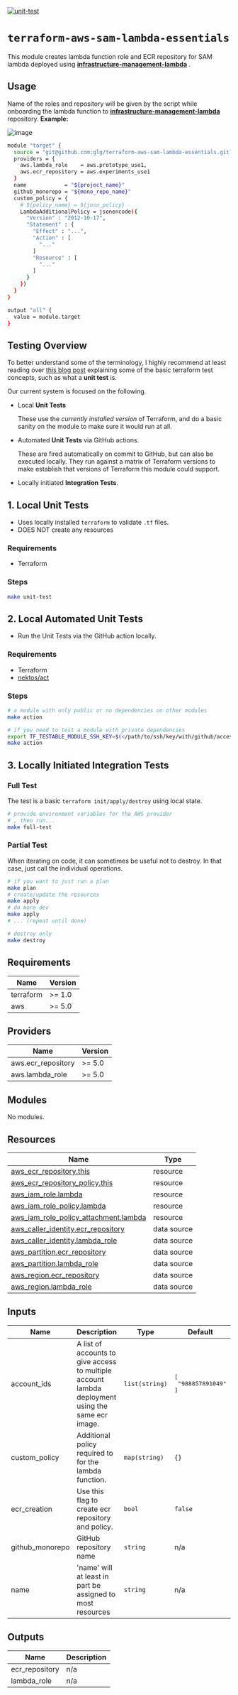 [![unit-test](../../../actions/workflows/unit-test.yml/badge.svg)](../../../actions/workflows/unit-test.yml)

# `terraform-aws-sam-lambda-essentials`

This module creates lambda function role and ECR repository for SAM lambda deployed using **[infrastructure-management-lambda](https://github.com/glg/infrastructure-management-lambda)** .

## Usage

Name of the roles and repository will be given by the script while onboarding the lambda function to **[infrastructure-management-lambda](https://github.com/glg/infrastructure-management-lambda)**
repository.
**Example:**

![image](https://github.com/glg/terraform-aws-sam-lambda-essentials/assets/111346255/cd4c203e-39d8-4e11-ab9e-f6474bb56228)

```bash
module "target" {
  source = "git@github.com:glg/terraform-aws-sam-lambda-essentials.git?ref=main"
  providers = {
    aws.lambda_role    = aws.prototype_use1,
    aws.ecr_repository = aws.experiments_use1
  }
  name            = "${project_name}"
  github_monorepo = "${mono_repo_name}"
  custom_policy = {
    # ${policy_name} = ${josn_policy}
    LambdaAdditionalPolicy = jsonencode({
      "Version" : "2012-10-17",
      "Statement" : {
        "Effect" : "...",
        "Action" : [
          "..."
        ]
        "Resource" : [
          "..."
        ]
      }
    })
  }
}

output "all" {
  value = module.target
}
```

## Testing Overview

To better understand some of the terminology, I highly recommend at least reading over [this blog post](https://www.hashicorp.com/blog/testing-hashicorp-terraform) explaining some of the basic terraform test concepts, such as what a **unit test** is.

Our current system is focused on the following.

- Local **Unit Tests**

  These use the *currently installed version* of Terraform, and do a basic sanity on the module to make sure it would run at all.
- Automated **Unit Tests** via GitHub actions.

  These are fired automatically on commit to GitHub, but can also be executed locally.  They run against a matrix of Terraform versions to make establish that versions of Terraform this module could support.
- Locally initiated **Integration Tests**.

## 1. Local Unit Tests

- Uses locally installed `terraform` to validate `.tf` files.
- DOES NOT create any resources

### Requirements

- Terraform

### Steps

```bash
make unit-test
```

## 2. Local Automated Unit Tests

- Run the Unit Tests via the GitHub action locally.

### Requirements

- Terraform
- [nektos/act](https://github.com/nektos/act)

### Steps

```bash
# a module with only public or no dependencies on other modules
make action

# if you need to test a module with private dependencies
export TF_TESTABLE_MODULE_SSH_KEY=$(</path/to/ssh/key/with/github/access)
make action
```

## 3. Locally Initiated Integration Tests

### Full Test

The test is a basic `terraform init/apply/destroy` using local state.

```bash
# provide environment variables for the AWS provider
# , then run...
make full-test
```

### Partial Test

When iterating on code, it can sometimes be useful not to destroy.  In that case, just call the individual operations.

```bash
# if you want to just run a plan
make plan
# create/update the resources
make apply
# do more dev
make apply
# ... (repeat until done)

# destroy only
make destroy
```

<!-- BEGIN_TF_DOCS --

<!-- BEGIN_TF_DOCS -->
## Requirements

| Name | Version |
|------|---------|
| terraform | >= 1.0 |
| aws | >= 5.0 |

## Providers

| Name | Version |
|------|---------|
| aws.ecr\_repository | >= 5.0 |
| aws.lambda\_role | >= 5.0 |

## Modules

No modules.

## Resources

| Name | Type |
|------|------|
| [aws_ecr_repository.this](https://registry.terraform.io/providers/hashicorp/aws/latest/docs/resources/ecr_repository) | resource |
| [aws_ecr_repository_policy.this](https://registry.terraform.io/providers/hashicorp/aws/latest/docs/resources/ecr_repository_policy) | resource |
| [aws_iam_role.lambda](https://registry.terraform.io/providers/hashicorp/aws/latest/docs/resources/iam_role) | resource |
| [aws_iam_role_policy.lambda](https://registry.terraform.io/providers/hashicorp/aws/latest/docs/resources/iam_role_policy) | resource |
| [aws_iam_role_policy_attachment.lambda](https://registry.terraform.io/providers/hashicorp/aws/latest/docs/resources/iam_role_policy_attachment) | resource |
| [aws_caller_identity.ecr_repository](https://registry.terraform.io/providers/hashicorp/aws/latest/docs/data-sources/caller_identity) | data source |
| [aws_caller_identity.lambda_role](https://registry.terraform.io/providers/hashicorp/aws/latest/docs/data-sources/caller_identity) | data source |
| [aws_partition.ecr_repository](https://registry.terraform.io/providers/hashicorp/aws/latest/docs/data-sources/partition) | data source |
| [aws_partition.lambda_role](https://registry.terraform.io/providers/hashicorp/aws/latest/docs/data-sources/partition) | data source |
| [aws_region.ecr_repository](https://registry.terraform.io/providers/hashicorp/aws/latest/docs/data-sources/region) | data source |
| [aws_region.lambda_role](https://registry.terraform.io/providers/hashicorp/aws/latest/docs/data-sources/region) | data source |

## Inputs

| Name | Description | Type | Default | Required |
|------|-------------|------|---------|:--------:|
| account\_ids | A list of accounts to give access to multiple account lambda deployment using the same ecr image. | `list(string)` | <pre>[<br>  "988857891049"<br>]</pre> | no |
| custom\_policy | Additional policy required to for the lambda function. | `map(string)` | `{}` | no |
| ecr\_creation | Use this flag to create ecr repository and policy. | `bool` | `false` | no |
| github\_monorepo | GitHub repository name | `string` | n/a | yes |
| name | 'name' will at least in part be assigned to most resources | `string` | n/a | yes |

## Outputs

| Name | Description |
|------|-------------|
| ecr\_repository | n/a |
| lambda\_role | n/a |
<!-- END_TF_DOCS -->
